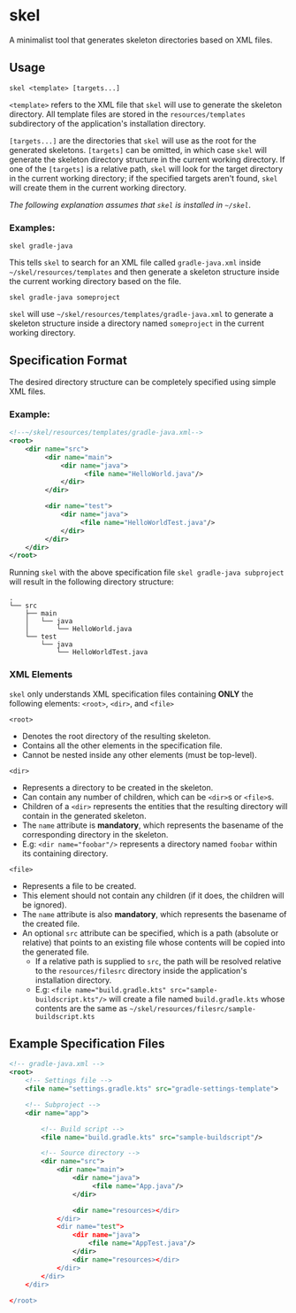 # skel
A minimalist tool that generates skeleton directories based on XML files.

## Usage
```
skel <template> [targets...]
```

`<template>` refers to the XML file that `skel` will use to generate the skeleton directory. All template files are stored in the `resources/templates` subdirectory of the application's installation directory.

`[targets...]` are the directories that `skel` will use as the root for the generated skeletons. `[targets]` can be omitted, in which case `skel` will generate the skeleton directory structure in the current working directory.
If one of the `[targets]` is a relative path, `skel` will look for the target directory in the current working directory; if the specified targets aren't found, `skel` will create them in the current working directory.

_The following explanation assumes that `skel` is installed in `~/skel`_.
### Examples:
```
skel gradle-java
```
This tells `skel` to search for an XML file called `gradle-java.xml` inside `~/skel/resources/templates` and then generate a skeleton structure inside the current working directory based on the file.   

```
skel gradle-java someproject
```
`skel` will use `~/skel/resources/templates/gradle-java.xml` to generate a skeleton structure inside a directory named `someproject` in the current working directory. 

## Specification Format
The desired directory structure can be completely specified using simple XML files. 

### Example:
```xml
<!--~/skel/resources/templates/gradle-java.xml-->
<root>
    <dir name="src">
         <dir name="main">
             <dir name="java">
                   <file name="HelloWorld.java"/>
             </dir>
         </dir>

         <dir name="test">
             <dir name="java">
                  <file name="HelloWorldTest.java"/>
             </dir>
         </dir>
    </dir>
</root>
```
Running `skel` with the above specification file ```skel gradle-java subproject``` will result in the following directory structure:
```
.
└── src
    ├── main
    │   └── java
    │       └── HelloWorld.java
    └── test
        └── java
            └── HelloWorldTest.java
```


### XML Elements
`skel` only understands XML specification files containing **ONLY** the following elements: `<root>`, `<dir>`, and `<file>`


`<root>`
- Denotes the root directory of the resulting skeleton.
- Contains all the other elements in the specification file.
- Cannot be nested inside any other elements (must be top-level).

`<dir>`
- Represents a directory to be created in the skeleton.
- Can contain any number of children, which can be `<dir>`s or `<file>`s.
- Children of a `<dir>` represents the entities that the resulting directory will contain in the generated skeleton.
- The `name` attribute is **mandatory**, which represents the basename of the corresponding directory in the skeleton.
- E.g: `<dir name="foobar"/>` represents a directory named `foobar` within its containing directory.

`<file>`
- Represents a file to be created.
- This element should not contain any children (if it does, the children will be ignored).
- The `name` attribute is also **mandatory**, which represents the basename of the created file.
- An optional `src` attribute can be specified, which is a path (absolute or relative) that points to an existing file whose contents will be copied into the generated file.
    - If a relative path is supplied to `src`, the path will be resolved relative to the `resources/filesrc` directory inside the application's installation directory.
    - E.g: `<file name="build.gradle.kts" src="sample-buildscript.kts"/>` will create a file named `build.gradle.kts` whose contents are the same as `~/skel/resources/filesrc/sample-buildscript.kts`

## Example Specification Files
```xml
<!-- gradle-java.xml -->
<root>
    <!-- Settings file -->
    <file name="settings.gradle.kts" src="gradle-settings-template">

    <!-- Subproject -->
    <dir name="app">

        <!-- Build script -->
        <file name="build.gradle.kts" src="sample-buildscript"/>

        <!-- Source directory -->
        <dir name="src">
            <dir name="main">
                <dir name="java">
                     <file name="App.java"/>
                </dir>

                <dir name="resources></dir>
            </dir>
            <dir name="test">
                <dir name="java">
                    <file name="AppTest.java"/>
                </dir>
                <dir name="resources></dir>
            </dir>
        </dir>
    </dir>
    
</root>
```
